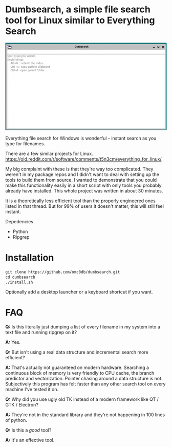 # Dumbsearch, a simple file search tool for Linux similar to Everything Search

![](demo.gif)

Everything file search for Windows is wonderful - instant search as you type for filenames.

There are a few similar projects for Linux.
https://old.reddit.com/r/software/comments/t5n3cm/everything_for_linux/

My big complaint with these is that they're way too complicated. They weren't in my package repos and I didn't want to deal with setting up the tools to build them from source. I wanted to demonstrate that you could make this functionality easily in a short script with only tools you probably already have installed. This whole project was written in about 30 minutes.

It is a theoretically less efficient tool than the properly engineered ones listed in that thread. But for 99% of users it doesn't matter, this will still feel instant.

Depedencies
* Python
* Ripgrep

# Installation

```
git clone https://github.com/omc8db/dumbsearch.git
cd dumbsearch
./install.sh
```

Optionally add a desktop launcher or a keyboard shortcut if you want.

# FAQ

**Q:** Is this literally just dumping a list of every filename in my system into a text file and running ripgrep on it?

**A:** Yes.

**Q:** But isn't using a real data structure and incremental search more efficient?

**A:** That's actually not guaranteed on modern hardware. Searching a continuous block of memory is very friendly to CPU cache, the branch predictor and vectorization. Pointer chasing around a data structure is not. Subjectively this program has felt faster than any other search tool on every machine I've tested it on.

**Q:** Why did you use ugly old TK instead of a modern framework like QT / GTK / Electron?

**A:** They're not in the standard library and they're not happening in 100 lines of python.

**Q:** Is this a *good* tool?

**A:** It's an effective tool.